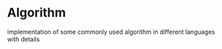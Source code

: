 Algorithm
=========

implementation of some  commonly used algorithm in different languages with details

